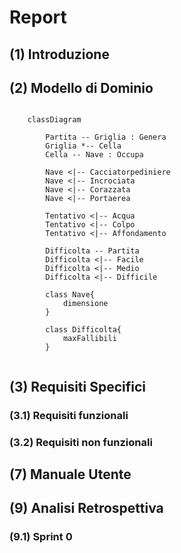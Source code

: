 # Report

## (1) Introduzione

## (2) Modello di Dominio

```mermaid
    
    classDiagram
        
        Partita -- Griglia : Genera
        Griglia *-- Cella
        Cella -- Nave : Occupa

        Nave <|-- Cacciatorpediniere
        Nave <|-- Incrociata
        Nave <|-- Corazzata
        Nave <|-- Portaerea
        
        Tentativo <|-- Acqua
        Tentativo <|-- Colpo
        Tentativo <|-- Affondamento

        Difficolta -- Partita
        Difficolta <|-- Facile
        Difficolta <|-- Medio
        Difficolta <|-- Difficile

        class Nave{
            dimensione
        }

        class Difficolta{
            maxFallibili
        }


```

## (3) Requisiti Specifici
### (3.1) Requisiti funzionali
### (3.2) Requisiti non funzionali


## (7) Manuale Utente

## (9) Analisi Retrospettiva
### (9.1) Sprint 0

